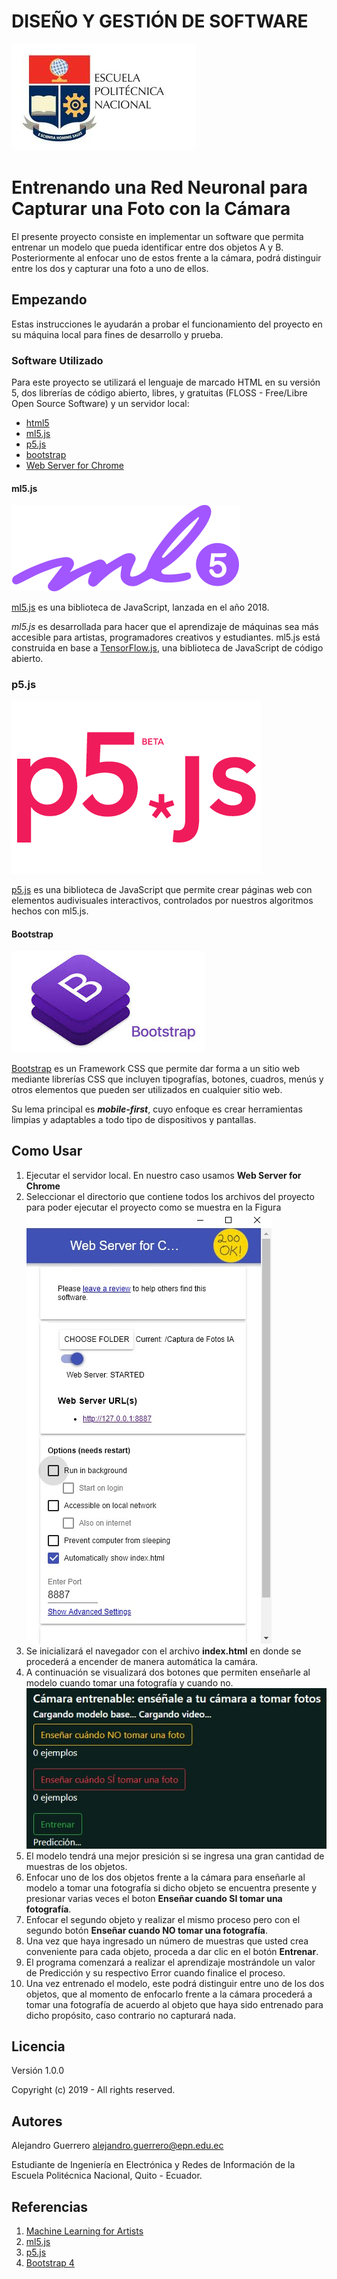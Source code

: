 # DISEÑO Y GESTIÓN DE SOFTWARE
![Escudo EPN](/img/logo.jpg)

# Entrenando una Red Neuronal para Capturar una Foto con la Cámara

El presente proyecto consiste en implementar un software que permita entrenar un modelo que pueda identificar entre dos objetos A y B. Posteriormente al enfocar uno de estos frente a la cámara, podrá distinguir entre los dos y capturar una foto a uno de ellos.

## Empezando

Estas instrucciones le ayudarán a probar el funcionamiento del proyecto en su máquina local para fines de desarrollo y prueba.

### Software Utilizado

Para este proyecto se utilizará el lenguaje de marcado HTML en su versión 5, dos librerías de código abierto, libres, y gratuitas (FLOSS - Free/Libre Open Source Software) y un servidor local:

* [html5](https://developer.mozilla.org/es/docs/HTML/HTML5)
* [ml5.js](https://ml5js.org/)
* [p5.js](https://p5js.org/es/)
* [bootstrap](https://getbootstrap.com/)
* [Web Server for Chrome](https://chrome.google.com/webstore/detail/web-server-for-chrome/ofhbbkphhbklhfoeikjpcbhemlocgigb?hl=en)


#### ml5.js
![ml5.js Logo](./img/ml5.png)

[ml5.js](https://ml5js.org/) es una biblioteca de JavaScript, lanzada en el año 2018.

*ml5.js* es desarrollada para hacer que el aprendizaje de máquinas sea más accesible para artistas, programadores creativos y estudiantes. ml5.js está construida en base a [TensorFlow.js](https://js.tensorflow.org/), una biblioteca de JavaScript de código abierto.

### p5.js
![p5.js Logo](./img/p5.jpg)

[p5.js](https://p5js.org/es/) es una biblioteca de JavaScript que permite crear páginas web con elementos audivisuales interactivos, controlados por nuestros algoritmos hechos con ml5.js.

#### Bootstrap

![Bootstrap Logo](./img/bootstrap.jpg)

[Bootstrap](https://getbootstrap.com/) es un Framework CSS que permite dar forma a un sitio web mediante librerías CSS que incluyen tipografías, botones, cuadros, menús y otros elementos que pueden ser utilizados en cualquier sitio web.

Su lema principal es _**mobile-first**_, cuyo enfoque es crear herramientas limpias y adaptables a todo tipo de dispositivos y pantallas.

## Como Usar

1. Ejecutar el servidor local. En nuestro caso usamos **Web Server for Chrome**
2. Seleccionar el  directorio que contiene todos los archivos del proyecto para poder ejecutar el proyecto como se muestra en la Figura
![Web Server](./img/webServer.jpg)
3. Se inicializará el navegador con el archivo **index.html** en donde se procederá a encender de manera automática la camára.
4. A continuación se visualizará dos botones que permiten enseñarle al modelo cuando tomar una fotografía y cuando no.
![Botones](./img/botones.jpg)
5. El modelo tendrá una mejor presición si se ingresa una gran cantidad de muestras de los objetos.
6. Enfocar uno de los dos objetos frente a la cámara para enseñarle al modelo a tomar una fotografía si dicho objeto se encuentra presente y presionar varias veces el boton **Enseñar cuando SI tomar una fotografía**.
7. Enfocar el segundo objeto y realizar el mismo proceso pero con el segundo botón **Enseñar cuando NO tomar una fotografía**.
8. Una vez que haya ingresado un número de muestras que usted crea conveniente para cada objeto, proceda a dar clic en el botón **Entrenar**.
9. El programa comenzará a realizar el aprendizaje mostrándole un valor de Predicción y su respectivo Error cuando finalice el proceso.
10. Una vez entrenado el modelo, este podrá distinguir entre uno de los dos objetos, que al momento de enfocarlo frente a la cámara procederá a tomar una fotografía de acuerdo al objeto que haya sido entrenado para dicho propósito, caso contrario no capturará nada.

## Licencia

Versión 1.0.0

Copyright (c) 2019 - All rights reserved.

## Autores

Alejandro Guerrero  <alejandro.guerrero@epn.edu.ec>
    
Estudiante de Ingeniería en Electrónica y Redes de Información de la Escuela Politécnica Nacional, Quito - Ecuador.

## Referencias

1. [Machine Learning for Artists](http://ml4a.github.io/)
2. [ml5.js](https://ml5js.org/)
3. [p5.js](http://p5js.org/)
5. [Bootstrap 4](https://getbootstrap.com/)
